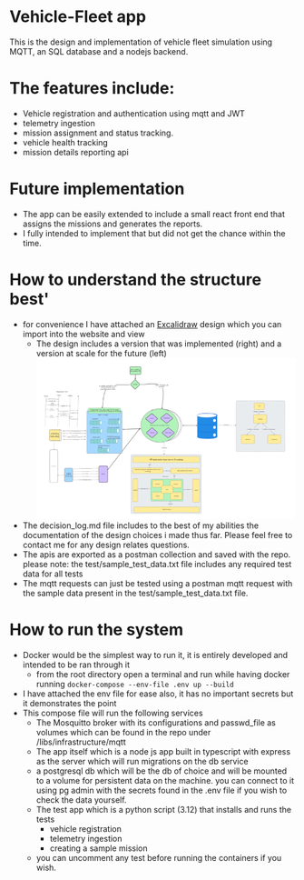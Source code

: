 
# Vehicle-Fleet app

This is the design and implementation of vehicle fleet simulation using MQTT, an SQL database and a nodejs backend.

# The features include:
- Vehicle registration and authentication using mqtt and JWT
- telemetry ingestion
- mission assignment and status tracking.
- vehicle health tracking
- mission details reporting api

# Future implementation
- The app can be easily extended to include a small react front end that assigns the missions and generates the reports. 
- I fully intended to implement that but did not get the chance within the time.

# How to understand the structure best'
- for convenience I have attached an [Excalidraw](https://excalidraw.com/) design which you can import into the website and view
    - The design includes a version that was implemented (right) and a version at scale for the future (left)
![overview of the design](/current_design.png)
- The decision_log.md file includes to the best of my abilities the documentation of the design choices i made thus far. Please feel free to contact me for any design relates questions.
- The apis are exported as a postman collection and saved with the repo. please note: the test/sample_test_data.txt file includes any required test data for all tests
- The mqtt requests can just be tested using a postman mqtt request with the sample data present in the test/sample_test_data.txt file.

# How to run the system
- Docker would be the simplest way to run it, it is entirely developed and intended to be ran through it
    - from the root directory open a terminal and run while having docker running 
    `docker-compose --env-file .env up --build`
- I have attached the env file for ease also, it has no important secrets but it demonstrates the point
- This compose file will run the following services
    - The Mosquitto broker with its configurations and passwd_file as volumes which can be found in the repo under /libs/infrastructure/mqtt
    - The app itself which is a node js app built in typescript with express as the server which will run migrations on the db service
    - a postgresql db which will be the db of choice and will be mounted to a volume for persistent data on the machine. you can connect to it using pg admin with the secrets found in the .env file if you wish to check the data yourself.
    - The test app which is a python script (3.12) that installs and runs the tests
        - vehicle registration
        - telemetry ingestion
        - creating a sample mission
    - you can uncomment any test before running the containers if you wish.